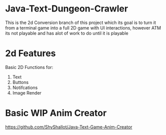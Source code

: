 # Java-Text-Dungeon-Crawler

This is the 2d Conversion branch of this project which its goal is to turn it from a terminal game into a full 2D game with UI interactions, however ATM its not playable and has alot of work to do until it is playable

# 2d Features

Basic 2D Functions for:
  1. Text
  2. Buttons
  3. Notifcations
  4. Image Render

# Basic WIP Anim Creator

https://github.com/ShyShallot/Java-Text-Game-Anim-Creator
